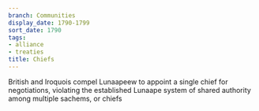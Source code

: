 ```yaml
---
branch: Communities
display_date: 1790-1799
sort_date: 1790
tags:
- alliance
- treaties
title: Chiefs
---
```


British and Iroquois compel Lunaapeew to appoint a single chief for negotiations, violating the established Lunaape system of shared authority among multiple sachems, or chiefs
